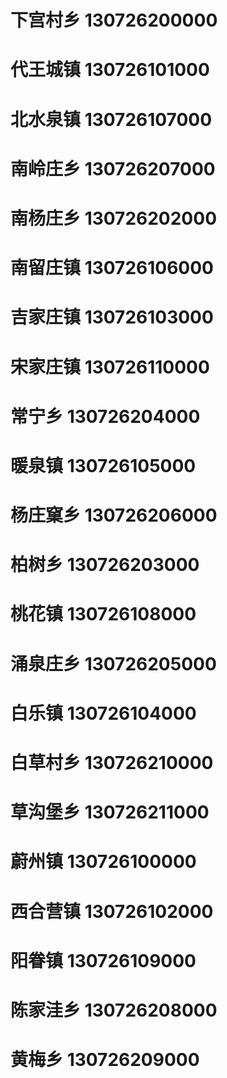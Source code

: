# 下宫村乡 130726200000
# 代王城镇 130726101000
# 北水泉镇 130726107000
# 南岭庄乡 130726207000
# 南杨庄乡 130726202000
# 南留庄镇 130726106000
# 吉家庄镇 130726103000
# 宋家庄镇 130726110000
# 常宁乡 130726204000
# 暖泉镇 130726105000
# 杨庄窠乡 130726206000
# 柏树乡 130726203000
# 桃花镇 130726108000
# 涌泉庄乡 130726205000
# 白乐镇 130726104000
# 白草村乡 130726210000
# 草沟堡乡 130726211000
# 蔚州镇 130726100000
# 西合营镇 130726102000
# 阳眷镇 130726109000
# 陈家洼乡 130726208000
# 黄梅乡 130726209000
